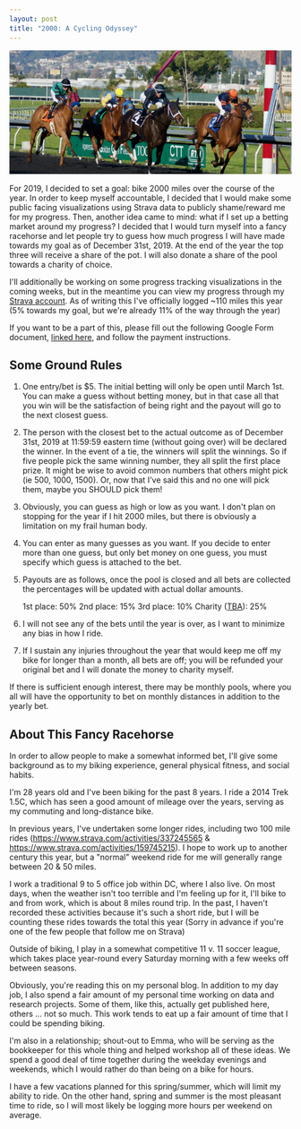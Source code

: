 ```yaml
---
layout: post
title: "2000: A Cycling Odyssey" 
---
```


![](https://raw.githubusercontent.com/GWarrenn/gwarrenn.github.io/master/images/cycling_odyssey/fancy_horse.png)

For 2019, I decided to set a goal: bike 2000 miles over the course of the year. In order to keep myself accountable, I decided that I would make some public facing visualizations using Strava data to publicly shame/reward me for my progress. Then, another idea came to mind: what if I set up a betting market around my progress? I decided that I would turn myself into a fancy racehorse and let people try to guess how much progress I will have made towards my goal as of December 31st, 2019. At the end of the year the top three will receive a share of the pot. I will also donate a share of the pool towards a charity of choice.

I'll additionally be working on some progress tracking visualizations in the coming weeks, but in the meantime you can view my progress through my [Strava account](https://www.strava.com/athletes/4778598). As of writing this I've officially logged ~110 miles this year (5% towards my goal, but we're already 11% of the way through the year)  

If you want to be a part of this, please fill out the following Google Form document, [linked here](https://goo.gl/forms/8wuWYvhSxC8vkHXG2), and follow the payment instructions.

Some Ground Rules
--------------

1. One entry/bet is $5. The initial betting will only be open until March 1st. You can make a guess without betting money, but in that case all that you win will be the satisfaction of being right and the payout will go to the next closest guess.
2. The person with the closest bet to the actual outcome as of December 31st, 2019 at 11:59:59 eastern time (without going over) will be declared the winner. In the event of a tie, the winners will split the winnings. So if five people pick the same winning number, they all split the first place prize. It might be wise to avoid common numbers that others might pick (ie 500, 1000, 1500). Or, now that I've said this and no one will pick them, maybe you SHOULD pick them!
3. Obviously, you can guess as high or low as you want. I don't plan on stopping for the year if I hit 2000 miles, but there is obviously a limitation on my frail human body.
4. You can enter as many guesses as you want. If you decide to enter more than one guess, but only bet money on one guess, you must specify which guess is attached to the bet. 

5. Payouts are as follows, once the pool is closed and all bets are collected the percentages will be updated with actual dollar amounts.

	1st place: 50%
	2nd place: 15%
	3rd place: 10%
	Charity ([TBA](https://vignette.wikia.nocookie.net/arresteddevelopment/images/3/38/3x07_Prison_Break-In_%2815%29.png/revision/latest?cb=20130322225845)): 25%

6. I will not see any of the bets until the year is over, as I want to minimize any bias in how I ride. 
7. If I sustain any injuries throughout the year that would keep me off my bike for longer than a month, all bets are off; you will be refunded your original bet and I will donate the money to charity myself.

If there is sufficient enough interest, there may be monthly pools, where you all will have the opportunity to bet on monthly distances in addition to the yearly bet.

About This Fancy Racehorse
--------------

In order to allow people to make a somewhat informed bet, I'll give some background as to my biking experience, general physical fitness, and social habits.

I'm 28 years old and I've been biking for the past 8 years. I ride a 2014 Trek 1.5C, which has seen a good amount of mileage over the years, serving as my commuting and long-distance bike.

In previous years, I've undertaken some longer rides, including two 100 mile rides (https://www.strava.com/activities/337245565 & https://www.strava.com/activities/159745215). I hope to work up to another century this year, but a "normal" weekend ride for me will generally range between 20 & 50 miles.

I work a traditional 9 to 5 office job within DC, where I also live. On most days, when the weather isn't too terrible and I'm feeling up for it, I'll bike to and from work, which is about 8 miles round trip. In the past, I haven't recorded these activities because it's such a short ride, but I will be counting these rides towards the total this year (Sorry in advance if you're one of the few people that follow me on Strava)

Outside of biking, I play in a somewhat competitive 11 v. 11 soccer league, which takes place year-round every Saturday morning with a few weeks off between seasons. 

Obviously, you're reading this on my personal blog. In addition to my day job, I also spend a fair amount of my personal time working on data and research projects. Some of them, like this, actually get published here, others ... not so much. This work tends to eat up a fair amount of time that I could be spending biking.

I'm also in a relationship; shout-out to Emma, who will be serving as the bookkeeper for this whole thing and helped workshop all of these ideas. We spend a good deal of time together during the weekday evenings and weekends, which I would rather do than being on a bike for hours.

I have a few vacations planned for this spring/summer, which will limit my ability to ride. On the other hand, spring and summer is the most pleasant time to ride, so I will most likely be logging more hours per weekend on average. 
